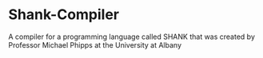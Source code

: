# Shank-Compiler
A compiler for a programming language called SHANK that was created by Professor Michael Phipps at the University at Albany
